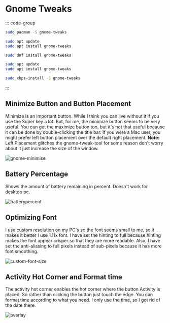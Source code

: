# Gnome Tweaks

::: code-group

```sh [Arch]
sudo pacman -S gnome-tweaks
```

```sh [Debian]
sudo apt update
sudo apt install gnome-tweaks
```

```sh [Fedora]
sudo dnf install gnome-tweaks
```

```sh [Ubuntu]
sudo apt update
sudo apt install gnome-tweaks
```

```sh [Void]
sudo xbps-install -S gnome-tweaks
```

:::

## Minimize Button and Button Placement

Minimize is an important button. While I think you can live without it if you use the Super key a lot. But, for me, the minimize button seems to be very useful.
You can get the maximize button too, but it's not that useful because it can be done by double-clicking the title bar.
If you were a Mac user, you might prefer left button placement over the default right placement.
**Note:** Left Placement glitches the gnome-tweak-tool for some reason don't worry about it just increase the size of the window.

![gnome-minimise](https://i.imgur.com/9o78EMM.png)

## Battery Percentage

Shows the amount of battery remaining in percent. Doesn't work for desktop pc.

![batterypercent](https://i.imgur.com/6svaFEQ.png)

## Optimizing Font

I use custom resolution on my PC's so the font seems small to me, so it makes it better I use 1.11x font. I have set the hinting to full because hinting makes the font appear crisper so that they are more readable. Also, I have set the anti-aliasing to full pixels instead of sub-pixels because it has more font smoothing.

![custom-font-size](https://i.imgur.com/yjks4Of.png)

## Activity Hot Corner and Format time

The activity hot corner enables the hot corner where the button Activity is placed. So rather than clicking the button just touch the edge.
You can format time according to what you need. I only use the time, so I got rid of the date there.

![overlay](https://i.imgur.com/xfprNhY.png)
